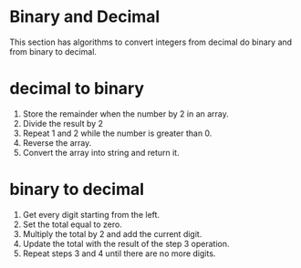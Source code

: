 # Binary and Decimal
This section has algorithms to convert integers from decimal do binary and from binary to decimal.

# decimal to binary
1. Store the remainder when the number by 2 in an array.
2. Divide the result by 2
3. Repeat 1 and 2 while the number is greater than 0.
4. Reverse the array.
5. Convert the array into string and return it.


# binary to decimal
1. Get every digit starting from the left.
2. Set the total equal to zero.
3. Multiply the total by 2 and add the current digit.
4. Update the total with the result of the step 3 operation.
5. Repeat steps 3 and 4 until there are no more digits.
